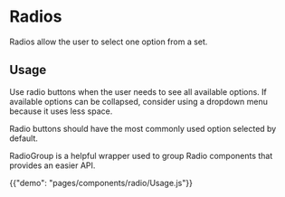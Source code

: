 # Radios

<p class="description">Radios allow the user to select one option from a set.</p>

## Usage

Use radio buttons when the user needs to see all available options. If available options can
be collapsed, consider using a dropdown menu because it uses less space.

Radio buttons should have the most commonly used option selected by default.

RadioGroup is a helpful wrapper used to group Radio components that provides an easier API.

{{"demo": "pages/components/radio/Usage.js"}}
